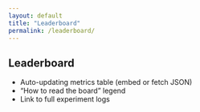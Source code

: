```yaml
---
layout: default
title: "Leaderboard"
permalink: /leaderboard/
---
```


## Leaderboard
- Auto-updating metrics table (embed or fetch JSON)  
- “How to read the board” legend  
- Link to full experiment logs  
